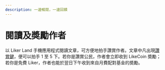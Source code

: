 ```yaml
---
description: 一邊暢閱，一邊回饋
---
```


# 閱讀及奬勵作者

以 Liker Land 手機應用程式閱讀文章，可方便地拍手讚賞作者。文章中凡出現[讚賞鍵](https://docs.like.co/v/zh/user-guide/likecoin-button)，便可以拍手 1 至 5 下。若你是讚賞公民，作者會立即收到 LikeCoin 奬勵；若你是免費 Liker，作者也能於翌日下午收到來自月費配對基金的奬勵。







